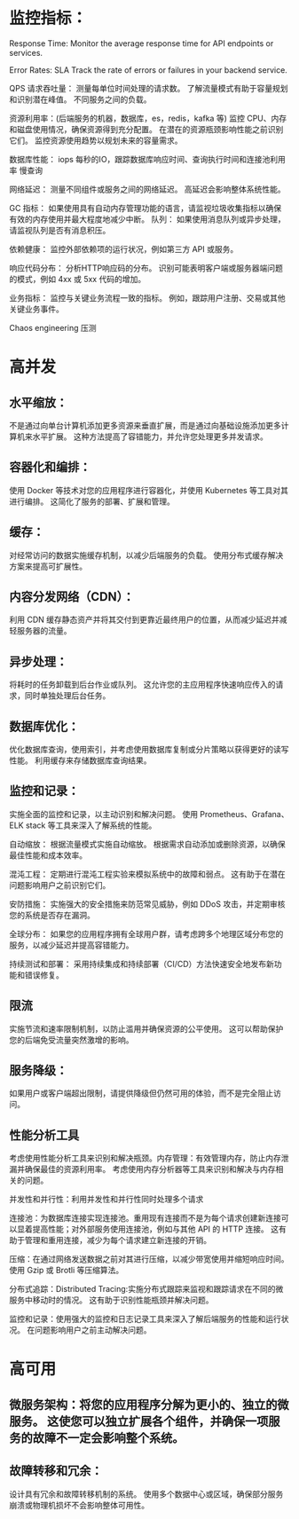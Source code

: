 # 监控指标：

Response Time:
Monitor the average response time for API endpoints or services. 

Error Rates: SLA
Track the rate of errors or failures in your backend service. 

QPS 请求吞吐量：
测量每单位时间处理的请求数。 了解流量模式有助于容量规划和识别潜在峰值。
不同服务之间的负载。

资源利用率：(后端服务的机器，数据库，es，redis，kafka 等)
监控 CPU、内存和磁盘使用情况，确保资源得到充分配置。 在潜在的资源瓶颈影响性能之前识别它们。
监控资源使用趋势以规划未来的容量需求。

数据库性能：
iops 每秒的IO，跟踪数据库响应时间、查询执行时间和连接池利用率
慢查询

网络延迟：
测量不同组件或服务之间的网络延迟。 高延迟会影响整体系统性能。


GC 指标：
如果使用具有自动内存管理功能的语言，请监视垃圾收集指标以确保有效的内存使用并最大程度地减少中断。
队列：
如果使用消息队列或异步处理，请监视队列是否有消息积压。 

依赖健康：
监控外部依赖项的运行状况，例如第三方 API 或服务。

响应代码分布：
分析HTTP响应码的分布。 识别可能表明客户端或服务器端问题的模式，例如 4xx 或 5xx 代码的增加。

业务指标：
监控与关键业务流程一致的指标。 例如，跟踪用户注册、交易或其他关键业务事件。

Chaos engineering 压测

# 高并发

## 水平缩放：
不是通过向单台计算机添加更多资源来垂直扩展，而是通过向基础设施添加更多计算机来水平扩展。 这种方法提高了容错能力，并允许您处理更多并发请求。

## 容器化和编排：
使用 Docker 等技术对您的应用程序进行容器化，并使用 Kubernetes 等工具对其进行编排。 这简化了服务的部署、扩展和管理。

## 缓存：
对经常访问的数据实施缓存机制，以减少后端服务的负载。 使用分布式缓存解决方案来提高可扩展性。

## 内容分发网络（CDN）：
利用 CDN 缓存静态资产并将其交付到更靠近最终用户的位置，从而减少延迟并减轻服务器的流量。

## 异步处理：
将耗时的任务卸载到后台作业或队列。 这允许您的主应用程序快速响应传入的请求，同时单独处理后台任务。

## 数据库优化：
优化数据库查询，使用索引，并考虑使用数据库复制或分片策略以获得更好的读写性能。 利用缓存来存储数据库查询结果。


## 监控和记录：
实施全面的监控和记录，以主动识别和解决问题。 使用 Prometheus、Grafana、ELK stack 等工具来深入了解系统的性能。

自动缩放：
根据流量模式实施自动缩放。 根据需求自动添加或删除资源，以确保最佳性能和成本效率。

混沌工程：
定期进行混沌工程实验来模拟系统中的故障和弱点。 这有助于在潜在问题影响用户之前识别它们。

安防措施：
实施强大的安全措施来防范常见威胁，例如 DDoS 攻击，并定期审核您的系统是否存在漏洞。

全球分布：
如果您的应用程序拥有全球用户群，请考虑跨多个地理区域分布您的服务，以减少延迟并提高容错能力。

持续测试和部署：
采用持续集成和持续部署（CI/CD）方法快速安全地发布新功能和错误修复。

## 限流
实施节流和速率限制机制，以防止滥用并确保资源的公平使用。 这可以帮助保护您的后端免受流量突然激增的影响。

## 服务降级：
如果用户或客户端超出限制，请提供降级但仍然可用的体验，而不是完全阻止访问。

## 性能分析工具
考虑使用性能分析工具来识别和解决瓶颈。内存管理：有效管理内存，防止内存泄漏并确保最佳的资源利用率。 考虑使用内存分析器等工具来识别和解决与内存相关的问题。

并发性和并行性：利用并发性和并行性同时处理多个请求

连接池：为数据库连接实现连接池。重用现有连接而不是为每个请求创建新连接可以显着提高性能；对外部服务使用连接池，例如与其他 API 的 HTTP 连接。 这有助于管理和重用连接，减少为每个请求建立新连接的开销。

压缩：在通过网络发送数据之前对其进行压缩，以减少带宽使用并缩短响应时间。 使用 Gzip 或 Brotli 等压缩算法。

分布式追踪：Distributed Tracing:实施分布式跟踪来监视和跟踪请求在不同的微服务中移动时的情况。 这有助于识别性能瓶颈并解决问题。

监控和记录：使用强大的监控和日志记录工具来深入了解后端服务的性能和运行状况。 在问题影响用户之前主动解决问题。

# 高可用

## 微服务架构：将您的应用程序分解为更小的、独立的微服务。 这使您可以独立扩展各个组件，并确保一项服务的故障不一定会影响整个系统。


## 故障转移和冗余：
设计具有冗余和故障转移机制的系统。 使用多个数据中心或区域，确保部分服务崩溃或物理机损坏不会影响整体可用性。